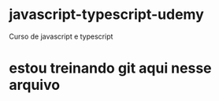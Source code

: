 # javascript-typescript-udemy
 Curso de javascript e typescript

# estou treinando git aqui nesse arquivo 
